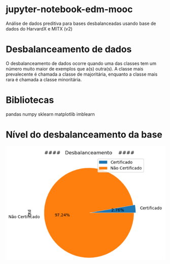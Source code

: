 # jupyter-notebook-edm-mooc
Análise de dados preditiva para bases desbalanceadas usando base de dados do HarvardX e MITX (v2)

# Desbalanceamento de dados
O desbalanceamento de dados ocorre quando uma das classes tem um número muito maior de exemplos que a(s) outra(s). A classe mais prevalecente é chamada a classe de majoritária, enquanto a classe mais rara é chamada a classe minoritária.

# Bibliotecas
pandas
numpy
sklearn
matplotlib
imblearn

# Nível do desbalanceamento da base
![alt text](https://github.com/brunobstoll/jupyter-notebook-edm-mooc/blob/master/Desbalanceamento.png)
